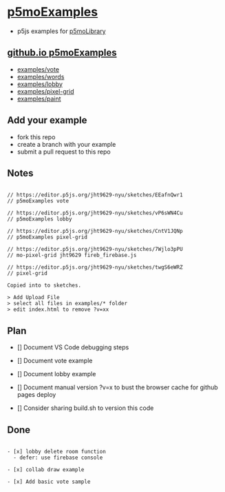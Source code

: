 # [p5moExamples](https://github.com/molab-itp/p5moExamples.git)

- p5js examples for [p5moLibrary](https://github.com/molab-itp/p5moLibrary.git)

## [github.io p5moExamples](https://molab-itp.github.io/p5moExamples?v=016)

- [examples/vote](examples/vote?v=016)
- [examples/words](examples/words?v=016)
- [examples/lobby](examples/lobby?v=016)
- [examples/pixel-grid](examples/pixel-grid?v=016)
- [examples/paint](examples/paint?v=016)

## Add your example

- fork this repo
- create a branch with your example
- submit a pull request to this repo

## Notes

```

// https://editor.p5js.org/jht9629-nyu/sketches/EEafnQwr1
// p5moExamples vote

// https://editor.p5js.org/jht9629-nyu/sketches/vP6sWN4Cu
// p5moExamples lobby

// https://editor.p5js.org/jht9629-nyu/sketches/CntV1JQNp
// p5moExamples pixel-grid

// https://editor.p5js.org/jht9629-nyu/sketches/7Wjlo3pPU
// mo-pixel-grid jht9629 fireb_firebase.js

// https://editor.p5js.org/jht9629-nyu/sketches/twgS6eWRZ
// pixel-grid

Copied into to sketches.

> Add Upload File
> select all files in examples/* folder
> edit index.html to remove ?v=xx

```

## Plan

- [] Document VS Code debugging steps

- [] Document vote example

- [] Document lobby example

- [] Document manual version ?v=x to bust the browser cache for github pages deploy

- [] Consider sharing build.sh to version this code

## Done

```

- [x] lobby delete room function
  - defer: use firebase console

- [x] collab draw example

- [x] Add basic vote sample


```
